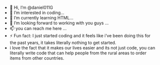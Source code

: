 - 👋 Hi, I’m @daniel011G
- 👀 I’m interested in coding...
- 🌱 I’m currently learning HTML...
- 💞️ I’m looking forward to working with you guys ...
- 📫 you can reach me here ...
- ⚡ Fun fact: I just started coding and it feels like i've been doing this for the past years, it takes literally nothing to get started.
- i love the fact that it makes our lives easier and its not just code, you can literally write code that can help people from the rural areas to order items from other countries.


<!---
daniel011G/daniel011G is a ✨ special ✨ repository because its `README.md` (this file) appears on your GitHub profile.
You can click the Preview link to take a look at your changes.
--->
